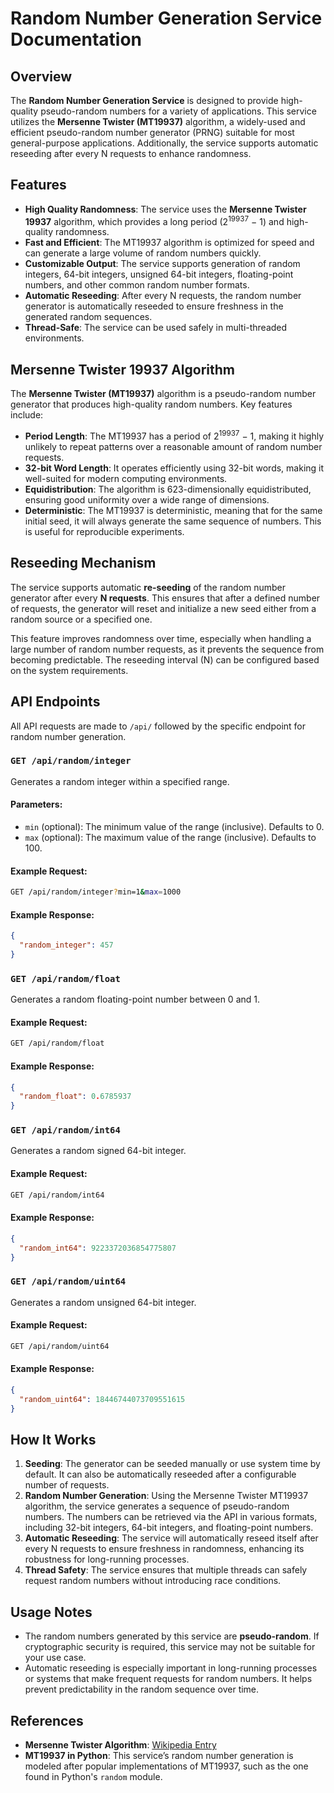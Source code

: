 # Random Number Generation Service Documentation

## Overview

The **Random Number Generation Service** is designed to provide high-quality pseudo-random numbers for a variety of applications. This service utilizes the **Mersenne Twister (MT19937)** algorithm, a widely-used and efficient pseudo-random number generator (PRNG) suitable for most general-purpose applications. Additionally, the service supports automatic reseeding after every N requests to enhance randomness.

## Features

- **High Quality Randomness**: The service uses the **Mersenne Twister 19937** algorithm, which provides a long period (2<sup>19937</sup> − 1) and high-quality randomness.
- **Fast and Efficient**: The MT19937 algorithm is optimized for speed and can generate a large volume of random numbers quickly.
- **Customizable Output**: The service supports generation of random integers, 64-bit integers, unsigned 64-bit integers, floating-point numbers, and other common random number formats.
- **Automatic Reseeding**: After every N requests, the random number generator is automatically reseeded to ensure freshness in the generated random sequences.
- **Thread-Safe**: The service can be used safely in multi-threaded environments.

## Mersenne Twister 19937 Algorithm

The **Mersenne Twister (MT19937)** algorithm is a pseudo-random number generator that produces high-quality random numbers. Key features include:

- **Period Length**: The MT19937 has a period of 2<sup>19937</sup> − 1, making it highly unlikely to repeat patterns over a reasonable amount of random number requests.
- **32-bit Word Length**: It operates efficiently using 32-bit words, making it well-suited for modern computing environments.
- **Equidistribution**: The algorithm is 623-dimensionally equidistributed, ensuring good uniformity over a wide range of dimensions.
- **Deterministic**: The MT19937 is deterministic, meaning that for the same initial seed, it will always generate the same sequence of numbers. This is useful for reproducible experiments.

## Reseeding Mechanism

The service supports automatic **re-seeding** of the random number generator after every **N requests**. This ensures that after a defined number of requests, the generator will reset and initialize a new seed either from a random source or a specified one.

This feature improves randomness over time, especially when handling a large number of random number requests, as it prevents the sequence from becoming predictable. The reseeding interval (N) can be configured based on the system requirements.

## API Endpoints

All API requests are made to `/api/` followed by the specific endpoint for random number generation.

### `GET /api/random/integer`

Generates a random integer within a specified range.

#### Parameters:
- `min` (optional): The minimum value of the range (inclusive). Defaults to 0.
- `max` (optional): The maximum value of the range (inclusive). Defaults to 100.

#### Example Request:
```bash
GET /api/random/integer?min=1&max=1000
```

#### Example Response:
```json
{
  "random_integer": 457
}
```

### `GET /api/random/float`

Generates a random floating-point number between 0 and 1.

#### Example Request:
```bash
GET /api/random/float
```

#### Example Response:
```json
{
  "random_float": 0.6785937
}
```

### `GET /api/random/int64`

Generates a random signed 64-bit integer.

#### Example Request:
```bash
GET /api/random/int64
```

#### Example Response:
```json
{
  "random_int64": 9223372036854775807
}
```

### `GET /api/random/uint64`

Generates a random unsigned 64-bit integer.

#### Example Request:
```bash
GET /api/random/uint64
```

#### Example Response:
```json
{
  "random_uint64": 18446744073709551615
}
```


## How It Works

1. **Seeding**: The generator can be seeded manually or use system time by default. It can also be automatically reseeded after a configurable number of requests.
2. **Random Number Generation**: Using the Mersenne Twister MT19937 algorithm, the service generates a sequence of pseudo-random numbers. The numbers can be retrieved via the API in various formats, including 32-bit integers, 64-bit integers, and floating-point numbers.
3. **Automatic Reseeding**: The service will automatically reseed itself after every N requests to ensure freshness in randomness, enhancing its robustness for long-running processes.
4. **Thread Safety**: The service ensures that multiple threads can safely request random numbers without introducing race conditions.

## Usage Notes

- The random numbers generated by this service are **pseudo-random**. If cryptographic security is required, this service may not be suitable for your use case.
- Automatic reseeding is especially important in long-running processes or systems that make frequent requests for random numbers. It helps prevent predictability in the random sequence over time.

## References

- **Mersenne Twister Algorithm**: [Wikipedia Entry](https://en.wikipedia.org/wiki/Mersenne_Twister)
- **MT19937 in Python**: This service’s random number generation is modeled after popular implementations of MT19937, such as the one found in Python's `random` module.
